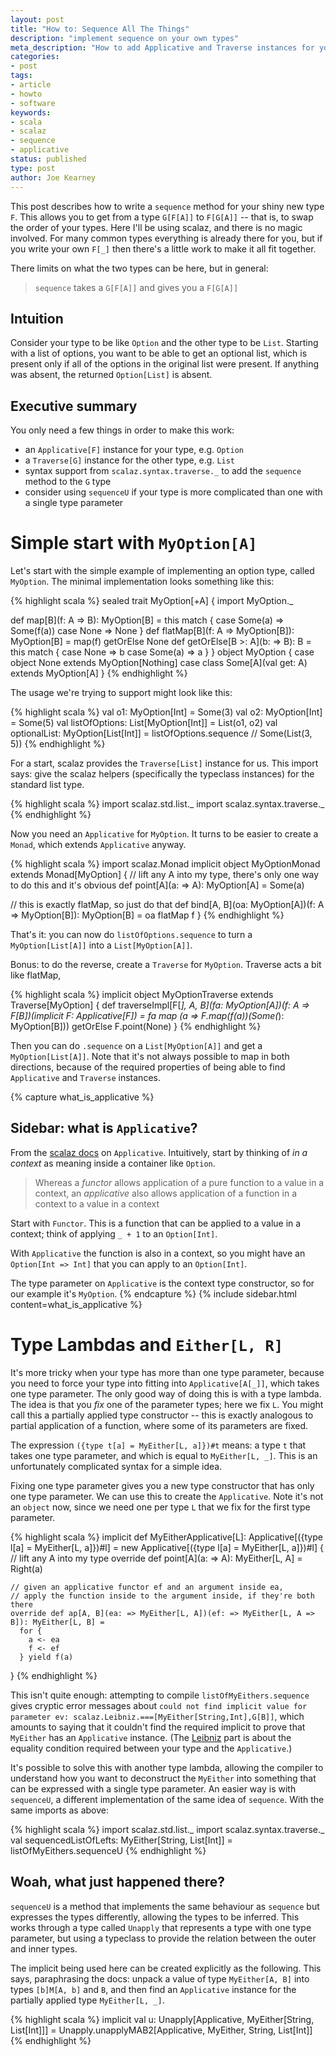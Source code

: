 ```yaml
---
layout: post
title: "How to: Sequence All The Things"
description: "implement sequence on your own types"
meta_description: "How to add Applicative and Traverse instances for your own types with one or many type parameters, to use sequence, sequenceU, Unapply"
categories:
- post
tags:
- article
- howto
- software
keywords:
- scala
- scalaz
- sequence
- applicative
status: published
type: post
author: Joe Kearney
---
```


This post describes how to write a `sequence` method for your shiny new type `F`. This allows you to get from a type `G[F[A]]` to `F[G[A]]` -- that is, to swap the order of your types. Here I'll be using scalaz, and there is no magic involved. For many common types everything is already there for you, but if you write your own `F[_]` then there's a little work to make it all fit together.

There limits on what the two types can be here, but in general:

> `sequence` takes a `G[F[A]]` and gives you a `F[G[A]]`

## Intuition

Consider your type to be like `Option` and the other type to be `List`. Starting with a list of options, you want to be able to get an optional list, which is present only if all of the options in the original list were present. If anything was absent, the returned `Option[List]` is absent.

## Executive summary

You only need a few things in order to make this work:

* an `Applicative[F]` instance for your type, e.g. `Option`
* a `Traverse[G]` instance for the other type, e.g. `List`
* syntax support from `scalaz.syntax.traverse._` to add the `sequence` method to the `G` type
* consider using `sequenceU` if your type is more complicated than one with a single type parameter

# Simple start with `MyOption[A]`

Let's start with the simple example of implementing an option type, called `MyOption`. The minimal implementation looks something like this:

{% highlight scala %}
sealed trait MyOption[+A] {
  import MyOption._

  def map[B](f: A => B): MyOption[B] = this match {
    case Some(a) => Some(f(a))
    case None => None
  }
  def flatMap[B](f: A => MyOption[B]): MyOption[B] = map(f) getOrElse None
  def getOrElse[B >: A](b: => B): B = this match {
    case None    => b
    case Some(a) => a
  }
}
object MyOption {
  case object None extends MyOption[Nothing]
  case class Some[A](val get: A) extends MyOption[A]
}
{% endhighlight %}

The usage we're trying to support might look like this:

{% highlight scala %}
val o1: MyOption[Int] = Some(3)
val o2: MyOption[Int] = Some(5)
val listOfOptions: List[MyOption[Int]] = List(o1, o2)
val optionalList: MyOption[List[Int]] = listOfOptions.sequence // Some(List(3, 5))
{% endhighlight %}

For a start, scalaz provides the `Traverse[List]` instance for us. This import says: give the scalaz helpers (specifically the typeclass instances) for the standard list type.

{% highlight scala %}
import scalaz.std.list._
  import scalaz.syntax.traverse._
{% endhighlight %}

Now you need an `Applicative` for `MyOption`. It turns to be easier to create a `Monad`, which extends `Applicative` anyway.

{% highlight scala %}
import scalaz.Monad
implicit object MyOptionMonad extends Monad[MyOption] {
  // lift any A into my type, there's only one way to do this and it's obvious
  def point[A](a: => A): MyOption[A] = Some(a)

  // this is exactly flatMap, so just do that
  def bind[A, B](oa: MyOption[A])(f: A => MyOption[B]): MyOption[B] = oa flatMap f
}
{% endhighlight %}

That's it: you can now do `listOfOptions.sequence` to turn a `MyOption[List[A]]` into a `List[MyOption[A]]`.

Bonus: to do the reverse, create a `Traverse` for `MyOption`. Traverse acts a bit like flatMap,

{% highlight scala %}
implicit object MyOptionTraverse extends Traverse[MyOption] {
  def traverseImpl[F[_], A, B](fa: MyOption[A])(f: A => F[B])(implicit F: Applicative[F]) =
    fa map (a => F.map(f(a))(Some(_): MyOption[B])) getOrElse F.point(None)
}
{% endhighlight %}

Then you can do `.sequence` on a `List[MyOption[A]]` and get a `MyOption[List[A]]`. Note that it's not always possible to map in both directions, because of the required properties of being able to find `Applicative` and `Traverse` instances.

{% capture what_is_applicative %}
## Sidebar: what is `Applicative`?

From the [scalaz docs](https://oss.sonatype.org/service/local/repositories/releases/archive/org/scalaz/scalaz_2.11/7.2.0/scalaz_2.11-7.2.0-javadoc.jar/!/index.html#scalaz.Applicative) on `Applicative`. Intuitively, start by thinking of _in a context_ as meaning inside a container like `Option`.

> Whereas a *functor* allows application of a pure function to a value in a context, an *applicative* also allows application of a function in a context to a value in a context

Start with `Functor`. This is a function that can be applied to a value in a context; think of applying `_ + 1` to an `Option[Int]`.

With `Applicative` the function is also in a context, so you might have an `Option[Int => Int]` that you can apply to an `Option[Int]`.

The type parameter on `Applicative` is the context type constructor, so for our example it's `MyOption`.
{% endcapture %}
{% include sidebar.html content=what_is_applicative %}

# Type Lambdas and `Either[L, R]`

It's more tricky when your type has more than one type parameter, because you need to force your type into fitting into `Applicative[A[_]]`, which takes one type parameter. The only good way of doing this is with a type lambda. The idea is that you _fix_ one of the parameter types; here we fix `L`. You might call this a partially applied type constructor -- this is exactly analogous to partial application of a function, where some of its parameters are fixed.

The expression `({type t[a] = MyEither[L, a]})#t` means: a type `t` that takes one type parameter, and which is equal to `MyEither[L, _]`. This is an unfortunately complicated syntax for a simple idea.

Fixing one type parameter gives you a new type constructor that has only one type parameter. We can use this to create the `Applicative`. Note it's not an `object` now, since we need one per type `L` that we fix for the first type parameter.

{% highlight scala %}
implicit def MyEitherApplicative[L]: Applicative[({type l[a] = MyEither[L, a]})#l] =
  new Applicative[({type l[a] = MyEither[L, a]})#l] {
    // lift any A into my type
    override def point[A](a: => A): MyEither[L, A] = Right(a)

    // given an applicative functor ef and an argument inside ea,
    // apply the function inside to the argument inside, if they're both there
    override def ap[A, B](ea: => MyEither[L, A])(ef: => MyEither[L, A => B]): MyEither[L, B] =
      for {
        a <- ea
        f <- ef
      } yield f(a)
}
{% endhighlight %}

This isn't quite enough: attempting to compile `listOfMyEithers.sequence` gives cryptic error messages about `could not find implicit value for parameter ev: scalaz.Leibniz.===[MyEither[String,Int],G[B]]`, which amounts to saying that it couldn't find the required implicit to prove that `MyEither` has an `Applicative` instance. (The [Leibniz](https://oss.sonatype.org/service/local/repositories/releases/archive/org/scalaz/scalaz_2.11/7.2.0/scalaz_2.11-7.2.0-javadoc.jar/!/index.html#scalaz.Leibniz) part is about the equality condition required between your type and the `Applicative`.)

It's possible to solve this with another type lambda, allowing the compiler to understand how you want to deconstruct the `MyEither` into something that can be expressed with a single type parameter. An easier way is with `sequenceU`, a different implementation of the same idea of `sequence`. With the same imports as above:

{% highlight scala %}
import scalaz.std.list._
import scalaz.syntax.traverse._
val sequencedListOfLefts: MyEither[String, List[Int]] = listOfMyEithers.sequenceU
{% endhighlight %}

## Woah, what just happened there?

`sequenceU` is a method that implements the same behaviour as `sequence` but expresses the types differently, allowing the types to be inferred. This works through a type called `Unapply` that represents a type with one type parameter, but using a typeclass to provide the relation between the outer and inner types.

The implicit being used here can be created explicitly as the following. This says, paraphrasing the docs: unpack a value of type `MyEither[A, B]` into types `[b]M[A, b]` and `B`, and then find an `Applicative` instance for the partially applied type `MyEither[L, _]`.

{% highlight scala %}
implicit val u: Unapply[Applicative, MyEither[String, List[Int]]] =
  Unapply.unapplyMAB2[Applicative, MyEither, String, List[Int]]
{% endhighlight %}
